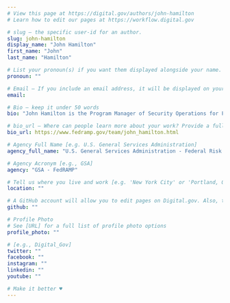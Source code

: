 ```yaml
---
# View this page at https://digital.gov/authors/john-hamilton
# Learn how to edit our pages at https://workflow.digital.gov

# slug — the specific user-id for an author.
slug: john-hamilton
display_name: "John Hamilton"
first_name: "John"
last_name: "Hamilton"

# List your pronoun(s) if you want them displayed alongside your name. If blank, we'll use just your name. Learn more http://mypronouns.org
pronoun: ""

# Email — If you include an email address, it will be displayed on your profile page
email: 

# Bio — keep it under 50 words
bio: "John Hamilton is the Program Manager of Security Operations for FedRAMP. In this role, he works to ensure effective day-to-day operations of the FedRAMP PMO’s Readiness Assessment review process, public-facing website, customer mailbox, and secure repository. He also coordinates with FedRAMP’s Joint Authorization Board (JAB) and independent assessor accreditation body (A2LA) to ensure provisionally authorized Cloud Service Providers (CSPs) and Third Party Assessment Organizations (3PAOs) meet FedRAMP performance standards and guidelines."

# bio_url — Where can people learn more about your work? Provide a full URL [e.g. 'https://www.example.gov/']
bio_url: https://www.fedramp.gov/team/john_hamilton.html

# Agency Full Name [e.g. U.S. General Services Administration]
agency_full_name: "U.S. General Services Administration - Federal Risk and Authorization Management Program"

# Agency Acronym [e.g., GSA]
agency: "GSA - FedRAMP"

# Tell us where you live and work [e.g. 'New York City' or 'Portland, OR']
location: ""

# A GitHub account will allow you to edit pages on Digital.gov. Also, the image used in your GitHub account can be used to populate your digital.gov profile photo. Learn more about getting a Github account at [URL]
github: ""

# Profile Photo
# See [URL] for a full list of profile photo options
profile_photo: ""

# [e.g., Digital_Gov]
twitter: ""
facebook: ""
instagram: ""
linkedin: ""
youtube: ""

# Make it better ♥
---
```

